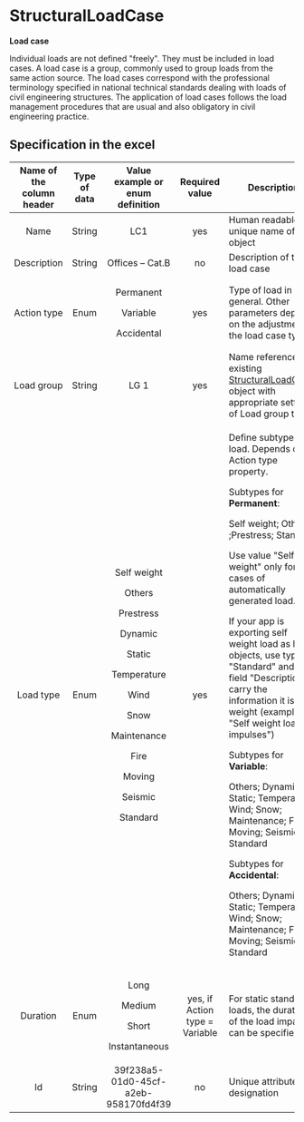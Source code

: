 # StructuralLoadCase

**Load case**

Individual loads are not defined "freely". They must be included in load cases. A load case is a group, commonly used to group loads from the same action source. The load cases correspond with the professional terminology specified in national technical standards dealing with loads of civil engineering structures. The application of load cases follows the load management procedures that are usual and also obligatory in civil engineering practice.

## Specification in the excel

| **Name of the column header** | **Type of data** |                                                                                                                      **Value example or enum definition**                                                                                                                     |       **Required value**       | **Description**                                                                                                                                                                                                                                                                                                                                                                                                                                                                                                                                                                                                                                                                                                                                                             |
| :---------------------------: | :--------------: | :---------------------------------------------------------------------------------------------------------------------------------------------------------------------------------------------------------------------------------------------------------------------------: | :----------------------------: | --------------------------------------------------------------------------------------------------------------------------------------------------------------------------------------------------------------------------------------------------------------------------------------------------------------------------------------------------------------------------------------------------------------------------------------------------------------------------------------------------------------------------------------------------------------------------------------------------------------------------------------------------------------------------------------------------------------------------------------------------------------------------- |
|              Name             |      String      |                                                                                                                                      LC1                                                                                                                                      |               yes              | Human readable unique name of the object                                                                                                                                                                                                                                                                                                                                                                                                                                                                                                                                                                                                                                                                                                                                    |
|          Description          |      String      |                                                                                                                                Offices – Cat.B                                                                                                                                |               no               | Description of the load case                                                                                                                                                                                                                                                                                                                                                                                                                                                                                                                                                                                                                                                                                                                                                |
|          Action type          |       Enum       |                                                                                                         <p>Permanent</p><p></p><p>Variable</p><p></p><p>Accidental</p>                                                                                                        |               yes              | Type of load in general. Other parameters depend on the adjustment of the load case type                                                                                                                                                                                                                                                                                                                                                                                                                                                                                                                                                                                                                                                                                    |
|           Load group          |      String      |                                                                                                                                      LG 1                                                                                                                                     |               yes              | Name reference to existing [StructuralLoadGroup](structuralloadgroup.md#load-group) object with appropriate settings of Load group type                                                                                                                                                                                                                                                                                                                                                                                                                                                                                                                                                                                                                                     |
|           Load type           |       Enum       | <p>Self weight</p><p></p><p>Others</p><p></p><p>Prestress</p><p></p><p>Dynamic</p><p></p><p>Static</p><p></p><p>Temperature</p><p></p><p>Wind</p><p></p><p>Snow</p><p></p><p>Maintenance</p><p></p><p>Fire</p><p></p><p>Moving</p><p></p><p>Seismic</p><p></p><p>Standard</p> |               yes              | <p>Define subtype of load. Depends on Action type property.</p><p></p><p>Subtypes for <strong>Permanent</strong>:</p><p>Self weight; Others ;Prestress; Standard</p><p>Use value "Self weight" only for cases of automatically generated load.</p><p>If your app is exporting self weight load as load objects, use type "Standard" and use field "Description" to carry the information it is Self weight (example: "Self weight load impulses")</p><p></p><p>Subtypes for <strong>Variable</strong>:</p><p>Others; Dynamic; Static; Temperature; Wind; Snow; Maintenance; Fire; Moving; Seismic; Standard</p><p></p><p>Subtypes for <strong>Accidental</strong>:</p><p>Others; Dynamic; Static; Temperature; Wind; Snow; Maintenance; Fire; Moving; Seismic; Standard</p> |
|            Duration           |       Enum       |                                                                                                 <p>Long</p><p></p><p>Medium</p><p></p><p>Short</p><p></p><p>Instantaneous</p>                                                                                                 | yes, if Action type = Variable | For static standard loads, the duration of the load impact can be specified                                                                                                                                                                                                                                                                                                                                                                                                                                                                                                                                                                                                                                                                                                 |
|               Id              |      String      |                                                                                                                      39f238a5-01d0-45cf-a2eb-958170fd4f39                                                                                                                     |               no               | Unique attribute designation                                                                                                                                                                                                                                                                                                                                                                                                                                                                                                                                                                                                                                                                                                                                                |
